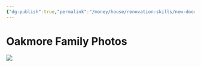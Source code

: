 ```yaml
---
{"dg-publish":true,"permalink":"/money/house/renovation-skills/new-doors/","tags":["oakmore"]}
---
```



# Oakmore Family Photos

![](https://lh3.googleusercontent.com/pw/AJFCJaX8MaKjstvi0YWsFoaPJfQe7FSUYMPn2P0zlE7iI0HnSgf--lDtHt88W8eiGZOIHMIrkhQgURr7i_Pam-pwmhrzzNCv9wnvba5Fz05U3b8dMqYBr0jdtN-UBzUuZn76lFYGefUNdl4Nzqud22rXb4-DCw=w2644-h1983-s-no?authuser=0)